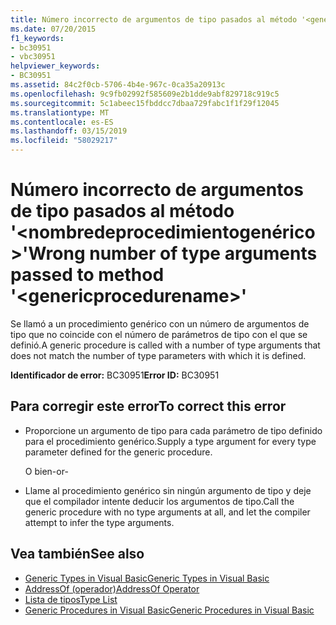 ```yaml
---
title: Número incorrecto de argumentos de tipo pasados al método '<genericprocedurename>'
ms.date: 07/20/2015
f1_keywords:
- bc30951
- vbc30951
helpviewer_keywords:
- BC30951
ms.assetid: 84c2f0cb-5706-4b4e-967c-0ca35a20913c
ms.openlocfilehash: 9c9fb02992f585609e2b1dde9abf829718c919c5
ms.sourcegitcommit: 5c1abeec15fbddcc7dbaa729fabc1f1f29f12045
ms.translationtype: MT
ms.contentlocale: es-ES
ms.lasthandoff: 03/15/2019
ms.locfileid: "58029217"
---
```

# <a name="wrong-number-of-type-arguments-passed-to-method-genericprocedurename"></a><span data-ttu-id="cbb1c-102">Número incorrecto de argumentos de tipo pasados al método '\<nombredeprocedimientogenérico >'</span><span class="sxs-lookup"><span data-stu-id="cbb1c-102">Wrong number of type arguments passed to method '\<genericprocedurename>'</span></span>
<span data-ttu-id="cbb1c-103">Se llamó a un procedimiento genérico con un número de argumentos de tipo que no coincide con el número de parámetros de tipo con el que se definió.</span><span class="sxs-lookup"><span data-stu-id="cbb1c-103">A generic procedure is called with a number of type arguments that does not match the number of type parameters with which it is defined.</span></span>  
  
 <span data-ttu-id="cbb1c-104">**Identificador de error:** BC30951</span><span class="sxs-lookup"><span data-stu-id="cbb1c-104">**Error ID:** BC30951</span></span>  
  
## <a name="to-correct-this-error"></a><span data-ttu-id="cbb1c-105">Para corregir este error</span><span class="sxs-lookup"><span data-stu-id="cbb1c-105">To correct this error</span></span>  
  
-   <span data-ttu-id="cbb1c-106">Proporcione un argumento de tipo para cada parámetro de tipo definido para el procedimiento genérico.</span><span class="sxs-lookup"><span data-stu-id="cbb1c-106">Supply a type argument for every type parameter defined for the generic procedure.</span></span>  
  
     <span data-ttu-id="cbb1c-107">O bien</span><span class="sxs-lookup"><span data-stu-id="cbb1c-107">-or-</span></span>  
  
-   <span data-ttu-id="cbb1c-108">Llame al procedimiento genérico sin ningún argumento de tipo y deje que el compilador intente deducir los argumentos de tipo.</span><span class="sxs-lookup"><span data-stu-id="cbb1c-108">Call the generic procedure with no type arguments at all, and let the compiler attempt to infer the type arguments.</span></span>  
  
## <a name="see-also"></a><span data-ttu-id="cbb1c-109">Vea también</span><span class="sxs-lookup"><span data-stu-id="cbb1c-109">See also</span></span>

- [<span data-ttu-id="cbb1c-110">Generic Types in Visual Basic</span><span class="sxs-lookup"><span data-stu-id="cbb1c-110">Generic Types in Visual Basic</span></span>](../../visual-basic/programming-guide/language-features/data-types/generic-types.md)
- [<span data-ttu-id="cbb1c-111">AddressOf (operador)</span><span class="sxs-lookup"><span data-stu-id="cbb1c-111">AddressOf Operator</span></span>](../../visual-basic/language-reference/operators/addressof-operator.md)
- [<span data-ttu-id="cbb1c-112">Lista de tipos</span><span class="sxs-lookup"><span data-stu-id="cbb1c-112">Type List</span></span>](../../visual-basic/language-reference/statements/type-list.md)
- [<span data-ttu-id="cbb1c-113">Generic Procedures in Visual Basic</span><span class="sxs-lookup"><span data-stu-id="cbb1c-113">Generic Procedures in Visual Basic</span></span>](../../visual-basic/programming-guide/language-features/data-types/generic-procedures.md)
